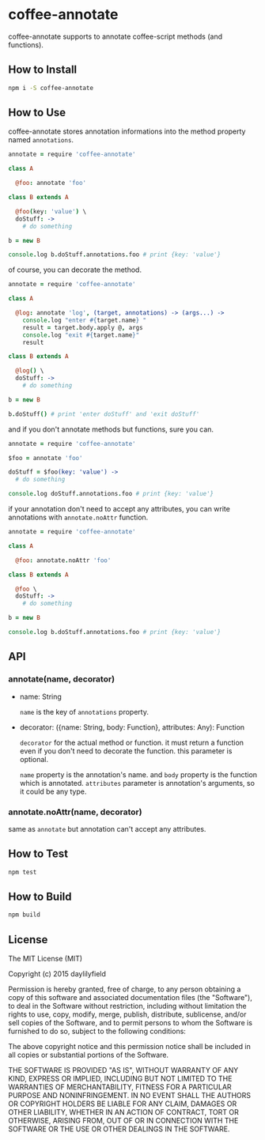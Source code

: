 coffee-annotate
===============

coffee-annotate supports to annotate coffee-script methods (and functions).  

How to Install
--------------

```bash
npm i -S coffee-annotate
```

How to Use
----------

coffee-annotate stores annotation informations into the method property named `annotations`.

```coffeescript
annotate = require 'coffee-annotate'

class A

  @foo: annotate 'foo'

class B extends A

  @foo(key: 'value') \
  doStuff: ->
    # do something

b = new B

console.log b.doStuff.annotations.foo # print {key: 'value'}
```

of course, you can decorate the method.

```coffeescript
annotate = require 'coffee-annotate'

class A

  @log: annotate 'log', (target, annotations) -> (args...) ->
    console.log "enter #{target.name} "
    result = target.body.apply @, args
    console.log "exit #{target.name}"
    result

class B extends A

  @log() \
  doStuff: ->
    # do something

b = new B

b.doStuff() # print 'enter doStuff' and 'exit doStuff'
```

and if you don't annotate methods but functions, sure you can.

```coffeescript
annotate = require 'coffee-annotate'

$foo = annotate 'foo'

doStuff = $foo(key: 'value') ->
  # do something

console.log doStuff.annotations.foo # print {key: 'value'}
```

if your annotation don't need to accept any attributes, you can write annotations with `annotate.noAttr` function.

```coffeescript
annotate = require 'coffee-annotate'

class A

  @foo: annotate.noAttr 'foo'

class B extends A

  @foo \
  doStuff: ->
    # do something

b = new B

console.log b.doStuff.annotations.foo # print {key: 'value'}
```


API
---

### annotate(name, decorator)

- name: String

  `name` is the key of `annotations` property.

- decorator: ({name: String, body: Function}, attributes: Any): Function

  `decorator` for the actual method or function. it must return a function even
  if you don't need to decorate the function. this parameter is optional.

  `name` property is the annotation's name. and `body` property is the function
  which is annotated. `attributes` parameter is annotation's arguments, so it
  could be any type.

### annotate.noAttr(name, decorator)

same as `annotate` but annotation can't accept any attributes. 

How to Test
-----------

```bash
npm test
```

How to Build
------------

```bash
npm build
```

License
-------

The MIT License (MIT)

Copyright (c) 2015 daylilyfield

Permission is hereby granted, free of charge, to any person obtaining a copy of
this software and associated documentation files (the "Software"), to deal in
the Software without restriction, including without limitation the rights to
use, copy, modify, merge, publish, distribute, sublicense, and/or sell copies
of the Software, and to permit persons to whom the Software is furnished to do
so, subject to the following conditions:

The above copyright notice and this permission notice shall be included in all
copies or substantial portions of the Software.

THE SOFTWARE IS PROVIDED "AS IS", WITHOUT WARRANTY OF ANY KIND, EXPRESS OR
IMPLIED, INCLUDING BUT NOT LIMITED TO THE WARRANTIES OF MERCHANTABILITY,
FITNESS FOR A PARTICULAR PURPOSE AND NONINFRINGEMENT. IN NO EVENT SHALL THE
AUTHORS OR COPYRIGHT HOLDERS BE LIABLE FOR ANY CLAIM, DAMAGES OR OTHER
LIABILITY, WHETHER IN AN ACTION OF CONTRACT, TORT OR OTHERWISE, ARISING FROM,
OUT OF OR IN CONNECTION WITH THE SOFTWARE OR THE USE OR OTHER DEALINGS IN THE
SOFTWARE.
